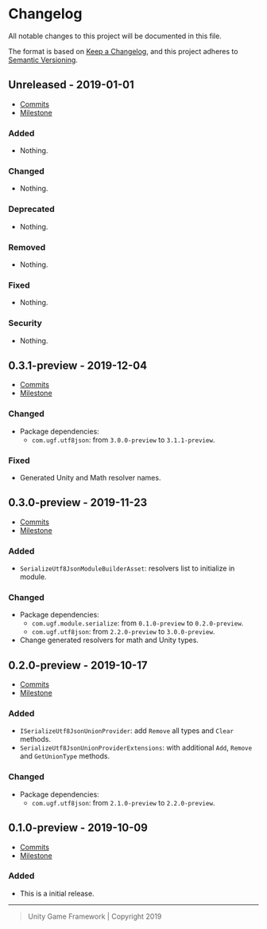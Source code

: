 # Changelog
All notable changes to this project will be documented in this file.

The format is based on [Keep a Changelog](https://keepachangelog.com/en/1.0.0/),
and this project adheres to [Semantic Versioning](https://semver.org/spec/v2.0.0.html).

## Unreleased - 2019-01-01
- [Commits](https://github.com/unity-game-framework/ugf-module-serialize-utf8json/compare/0.0.0...0.0.0)
- [Milestone](https://github.com/unity-game-framework/ugf-module-serialize-utf8json/milestone/0?closed=1)

### Added
- Nothing.

### Changed
- Nothing.

### Deprecated
- Nothing.

### Removed
- Nothing.

### Fixed
- Nothing.

### Security
- Nothing.

## 0.3.1-preview - 2019-12-04
- [Commits](https://github.com/unity-game-framework/ugf-module-serialize-utf8json/compare/0.3.0-preview...0.3.1-preview)
- [Milestone](https://github.com/unity-game-framework/ugf-module-serialize-utf8json/milestone/4?closed=1)

### Changed
- Package dependencies:
    - `com.ugf.utf8json`: from `3.0.0-preview` to `3.1.1-preview`.

### Fixed
- Generated Unity and Math resolver names.

## 0.3.0-preview - 2019-11-23
- [Commits](https://github.com/unity-game-framework/ugf-module-serialize-utf8json/compare/0.2.0-preview...0.3.0-preview)
- [Milestone](https://github.com/unity-game-framework/ugf-module-serialize-utf8json/milestone/3?closed=1)

### Added
- `SerializeUtf8JsonModuleBuilderAsset`: resolvers list to initialize in module.

### Changed
- Package dependencies:
    - `com.ugf.module.serialize`: from `0.1.0-preview` to `0.2.0-preview`.
    - `com.ugf.utf8json`: from `2.2.0-preview` to `3.0.0-preview`.
- Change generated resolvers for math and Unity types.

## 0.2.0-preview - 2019-10-17
- [Commits](https://github.com/unity-game-framework/ugf-module-serialize-utf8json/compare/0.1.0-preview...0.2.0-preview)
- [Milestone](https://github.com/unity-game-framework/ugf-module-serialize-utf8json/milestone/2?closed=1)

### Added
- `ISerializeUtf8JsonUnionProvider`: add `Remove` all types and `Clear` methods.
- `SerializeUtf8JsonUnionProviderExtensions`: with additional `Add`, `Remove` and `GetUnionType` methods.

### Changed
- Package dependencies:
    - `com.ugf.utf8json`: from `2.1.0-preview` to `2.2.0-preview`.

## 0.1.0-preview - 2019-10-09
- [Commits](https://github.com/unity-game-framework/ugf-module-serialize-utf8json/compare/e4f3f22...0.1.0-preview)
- [Milestone](https://github.com/unity-game-framework/ugf-module-serialize-utf8json/milestone/1?closed=1)

### Added
- This is a initial release.

---
> Unity Game Framework | Copyright 2019
